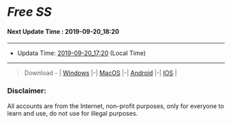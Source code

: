 
# *Free SS*

#### Next Update Time : 2019-09-20_18:20

---
* Updata Time: [2019-09-20_17:20](https://github.com/Geek-007/free-SS/blob/master/2019-09-20_17:20_FreeSS.txt) (Local Time)
---

> Download - | [Windows](https://github.com/shadowsocks/shadowsocks-windows/releases) |-| [MacOS](https://github.com/shadowsocks/shadowsocks-iOS/releases) |-| [Android](https://github.com/shadowsocks/shadowsocks-android/releases) |-| [IOS](https://itunes.apple.com/us/) |

### Disclaimer:
All accounts are from the Internet, non-profit purposes, only for everyone to learn and use, do not use for illegal purposes.
<br>

